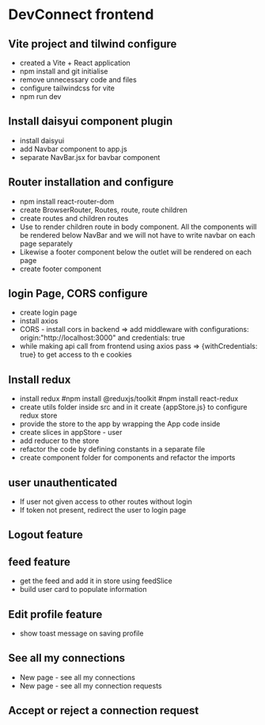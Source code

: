 # DevConnect frontend

## Vite project and tilwind configure

- created a Vite + React application
- npm install and git initialise
- remove unnecessary code and files
- configure tailwindcss for vite
- npm run dev

## Install daisyui component plugin

- install daisyui
- add Navbar component to app.js
- separate NavBar.jsx for bavbar component

## Router installation and configure

- npm install react-router-dom
- create BrowserRouter, Routes, route, route children
- create routes and children routes
- Use <Outlet/> to render children route in body component. All the components will be rendered below NavBar and we will not have to write navbar on each page separately
- Likewise a footer component below the outlet will be rendered on each page
- create footer component

## login Page, CORS configure

- create login page
- install axios
- CORS - install cors in backend => add middleware with configurations: origin:"http://localhost:3000" and credentials: true
- while making api call from frontend using axios pass => {withCredentials: true} to get access to th e cookies

## Install redux

- install redux
  #npm install @reduxjs/toolkit
  #npm install react-redux
- create utils folder inside src and in it create {appStore.js} to configure redux store
- provide the store to the app by wrapping the App code inside <Provider store={appStore}>
- create slices in appStore - user
- add reducer to the store
- refactor the code by defining constants in a separate file
- create component folder for components and refactor the imports

## user unauthenticated

- If user not given access to other routes without login
- If token not present, redirect the user to login page

## Logout feature

## feed feature

- get the feed and add it in store using feedSlice
- build user card to populate information

## Edit profile feature

- show toast message on saving profile

## See all my connections

- New page - see all my connections
- New page - see all my connection requests

## Accept or reject a connection request
